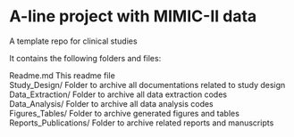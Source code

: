 A-line project with MIMIC-II data  
=======================  

A template repo for clinical studies  

It contains the following folders and files:  

Readme.md				This readme file  
Study_Design/			Folder to archive all documentations related to study design  
Data_Extraction/		Folder to archive all data extraction codes  
Data_Analysis/			Folder to archive all data analysis codes  
Figures_Tables/			Folder to archive generated figures and tables  
Reports_Publications/	Folder to archive related reports and manuscripts  
